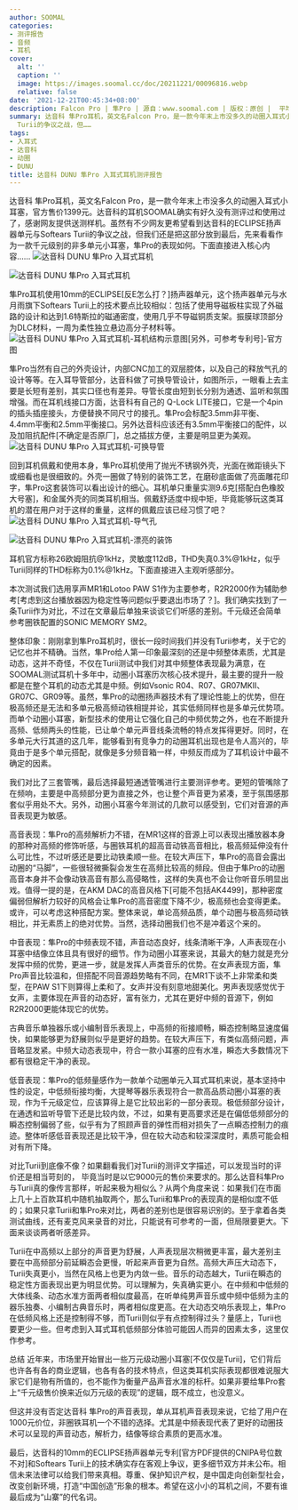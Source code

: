 ```yaml
---
author: SOOMAL
categories:
- 测评报告
- 音频
- 耳机
cover:
  alt: ''
  caption: ''
  image: https://images.soomal.cc/doc/20211221/00096816.webp
  relative: false
date: '2021-12-21T00:45:34+08:00'
description: Falcon Pro | 隼Pro | 源自：www.soomal.com | 版权：原创 |  平均/总评分：07.28/131
summary: 达音科 隼Pro耳机，英文名Falcon Pro，是一款今年末上市没多久的动圈入耳式小耳塞，售价1399元，虽然有不少网友更希望看到达音科的ECLIPSE扬声器单元与Softears
  Turii的争议之战，但……
tags:
- 入耳式
- 达音科
- 动圈
- DUNU
title: 达音科 DUNU 隼Pro 入耳式耳机测评报告
---
```


达音科 隼Pro耳机，英文名Falcon Pro，是一款今年末上市没多久的动圈入耳式小耳塞，官方售价1399元。达音科的耳机SOOMAL确实有好久没有测评过和使用过了，感谢网友提供送测样机。虽然有不少网友更希望看到达音科的ECLIPSE扬声器单元与Softears Turii的争议之战，但我们还是把这部分放到最后，先来看看作为一款千元级别的非多单元小耳塞，隼Pro的表现如何。下面直接进入核心内容……
![达音科 DUNU 隼Pro 入耳式耳机](https://images.soomal.cc/doc/20211210/00096758.webp)




![达音科 DUNU 隼Pro 入耳式耳机](https://images.soomal.cc/doc/20211210/00096773.webp)




隼Pro耳机使用10mm的ECLIPSE[反E怎么打？]扬声器单元，这个扬声器单元与水月雨旗下Softears Turii上的技术要点比较相似：包括了使用导磁板柱实现了外磁路的设计和达到1.6特斯拉的磁通密度，使用几乎不导磁铜质支架。振膜球顶部分为DLC材料，一周为柔性独立悬边高分子材料等。
![达音科 DUNU 隼Pro 入耳式耳机-耳机结构示意图[另外，可参考专利号]-官方图](https://images.soomal.cc/doc/20211221/00096815.webp)




隼Pro当然有自己的外壳设计，内部CNC加工的双层腔体，以及自己的释放气孔的设计等等。在入耳导管部分，达音科做了可换导管设计，如图所示，一眼看上去主要是长短有差别，其实口径也有差异。导管长度由短到长分别为通透、监听和氛围增强。而在耳机线接口方面，达音科有自己的 Q-Lock LITE接口，它是一个4pin的插头插座接头，方便替换不同尺寸的接孔。隼Pro会标配3.5mm非平衡、4.4mm平衡和2.5mm平衡接口。另外达音科应该还有3.5mm平衡接口的配件，以及加阻抗配件[不确定是否原厂]，总之插拔方便，主要是明显更为美观。
![达音科 DUNU 隼Pro 入耳式耳机-可换导管](https://images.soomal.cc/doc/20211210/00096769.webp)




回到耳机佩戴和使用本身，隼Pro耳机使用了抛光不锈钢外壳，光面在微距镜头下或细看也是很细致的。外壳一圈做了特别的装饰工艺，在磨砂底面做了亮面雕花印字，隼Pro这套装饰可以看出设计的细心。耳机单只重量实测9.6克[搭配白色橡胶大号塞]，和金属外壳的同类耳机相当。佩戴舒适度中规中矩，毕竟能够玩这类耳机的潜在用户对于这样的重量，这样的佩戴应该已经习惯了吧？
![达音科 DUNU 隼Pro 入耳式耳机-导气孔](https://images.soomal.cc/doc/20211210/00096763.webp)




![达音科 DUNU 隼Pro 入耳式耳机-漂亮的装饰](https://images.soomal.cc/doc/20211210/00096764.webp)




耳机官方标称26欧姆阻抗@1kHz，灵敏度112dB，THD失真0.3%@1kHz，似乎Turii同样的THD标称为0.1%@1kHz。下面直接进入主观听感部分。

本次测试我们选用享声MR1和Lotoo PAW S1作为主要参考，R2R2000作为辅助参考[考虑到这台播放器因为稳定性等问题似乎要退出市场了？]。我们确实找到了一条Turii作为对比，不过在文章最后单独来谈谈它们听感的差别。千元级还会简单参考圈铁配置的SONIC MEMORY SM2。

整体印象：刚刚拿到隼Pro耳机时，很长一段时间我们并没有Turii参考，关于它的记忆也并不精确。当然，隼Pro给人第一印象最深刻的还是中频整体素质，尤其是动态，这并不奇怪，不仅在Turii测试中我们对其中频整体表现最为满意，在SOOMAL测试耳机十多年中，动圈小耳塞历次核心技术提升，最主要的提升一般都是在整个耳机的动态尤其是中频。例如Vsonic R04、R07、GR07MKII、GR07C、GR09等。虽然，隼Pro的动圈扬声器技术有了理论性能上的优势，但在极高频还是无法和多单元极高频动铁相提并论，其实低频同样也是多单元优势项。而单个动圈小耳塞，新型技术的使用让它强化自己的中频优势之外，也在不断提升高频、低频两头的性能，已让单个单元声音线条流畅的特点发挥得更好。同时，在多单元大行其道的这几年，能够看到有竞争力的动圈耳机出现也是令人高兴的，毕竟由于是多个单元搭配，就像是多分频音箱一样，中频反而成为了耳机设计中最不确定的因素。

我们对比了三套管嘴，最后选择最短通透管嘴进行主要测评参考。更短的管嘴除了在频响，主要是中高频部分更为直接之外，也让整个声音更为紧凑，至于氛围感那套似乎用处不大。另外，动圈小耳塞今年测试的几款可以感受到，它们对音源的声音表现更为敏感。

高音表现：隼Pro的高频解析力不错，在MR1这样的音源上可以表现出播放器本身的那种对高频的修饰听感，与圈铁耳机的超高音动铁高音相比，极高频延伸没有什么可比性，不过听感还是要比动铁柔顺一些。在较大声压下，隼Pro的高音会露出动圈的“马脚”，一些很轻微撕裂会发生在高频比较高的频段。但由于隼Pro的动圈高音本身并不会像动铁高音有那么高侵略性，这样的失真也不会让你听音乐明显出戏。值得一提的是，在AKM DAC的高音风格下[可能不包括AK4499]，那种密度偏弱但解析力较好的风格会让隼Pro的高音密度下降不少，极高频也会变得更柔。或许，可以考虑这种搭配方案。整体来说，单论高频品质，单个动圈与极高频动铁相比，并无素质上的绝对优势。当然，选择动圈我们也不是冲着这个来的。

中音表现：隼Pro的中频表现不错，声音动态良好，线条清晰干净，人声表现在小耳塞中结像立体且具有很好的细节。作为动圈小耳塞来说，其最大的魅力就是充分发挥中频的优势，更进一步，就是发挥人声类音乐的优势。在女声表现方面，隼Pro声音比较温和，但搭配不同音源趋势略有不同，在MR1下谈不上非常柔和类型，在PAW S1下则算得上柔和了。女声并没有刻意地甜美化。男声表现感觉优于女声，主要体现在声音的动态好，富有张力，尤其在更好中频的音源下，例如R2R2000更能体现它的优势。

古典音乐单独器乐或小编制音乐表现上，中高频的衔接顺畅，瞬态控制略显速度偏快，如果能够更为舒展则似乎是更好的趋势。在较大声压下，有类似高频问题，声音略显发紧。中频大动态表现中，符合一款小耳塞的应有水准，瞬态大多数情况下都有很稳定干净的表现。

低音表现：隼Pro的低频量感作为一款单个动圈单元入耳式耳机来说，基本坚持中性的设定，中低频衔接均衡，大提琴等器乐表现符合一款高品质动圈小耳塞的表现，作为千元级定位，应该算得上是它比较出彩的一部分表现。极低频部分设计，在通透和监听导管下还是比较内敛，不过，如果有更高要求还是在偏低低频部分的瞬态控制偏弱了些，似乎有为了照顾声音的弹性而相对损失了一点瞬态控制力的痕迹。整体听感低音表现还是比较干净，但在较大动态和较深深度时，素质可能会相对有所下降。

对比Turii到底像不像？如果翻看我们对Turii的测评文字描述，可以发现当时的评价还是相当苛刻的， 毕竟当时是以它9000元的售价来要求的。那么达音科隼Pro与Turii真的像传言那样，听起来极为相似么？从两个角度来说：如果我们在市面上几十上百款耳机中随机抽取两个，那么Turii和隼Pro的表现真的是相似度不低的；如果只拿Turii和隼Pro来对比，两者的差别也是很容易识别的。至于拿着各类测试曲线，还有麦克风来录音的对比，只能说有可参考的一面，但局限要更大。下面来谈谈两者听感差异。

Turii在中高频以上部分的声音更为舒展，人声表现层次稍微更丰富，最大差别主要在中高频部分前延瞬态会更慢，听起来声音更为自然。高频大声压大动态下，Turii失真更小，当然在风格上也更为内敛一些。音乐的动态越大，Turii在瞬态的稳定性方面表现出更为明显优势。可以理解为，失真确实更小。在中频和中低频的大体线条、动态水准方面两者相似度最高，在听单纯男声音乐或中频中低频为主的器乐独奏、小编制古典音乐时，两者相似度更高。在大动态交响乐表现上，隼Pro在低频风格上还是控制得不够，而Turii则似乎有点控制得过头？量感上，Turii也要更少一些。但考虑到入耳式耳机低频部分体验可能因人而异的因素太多，这里仅作参考。

总结
近年来，市场里开始冒出一些万元级动圈小耳塞[不仅仅是Turii]，它们背后也许各有各的商业逻辑，也各有各的技术特点，但这类耳机实际表现都很难说服大家它们是物有所值的，也不能作为衡量产品声音水准的标杆。如果非要给隼Pro套上“千元级售价换来近似万元级的表现”的逻辑，既不成立，也没意义。

但这并没有否定达音科 隼Pro的声音表现，单从耳机声音表现来说，它给了用户在1000元价位，非圈铁耳机一个不错的选择。尤其是中频表现代表了更好的动圈技术可以呈现的声音动态，解析力，结像等综合素质的更高水准。

最后，达音科的10mm的ECLIPSE扬声器单元专利[官方PDF提供的CNIPA号位数不对]和Softears Turii上的技术确实存在客观上争议，更多细节双方并未公布。相信未来法律可以给我们带来真相。尊重、保护知识产权，是中国走向创新型社会，改变创新环境，打造“中国创造”形象的根本。希望在这小小的耳机之间，不要有谁最后成为“山寨”的代名词。